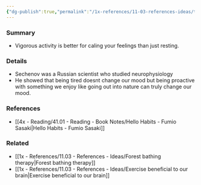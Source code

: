 ```yaml
---
{"dg-publish":true,"permalink":"/1x-references/11-03-references-ideas/the-sechenov-effect/","title":"The Sechenov Effect","dgShowBacklinks":false}
---
```



### Summary
- Vigorous activity is better for caling your feelings than just resting.

### Details
- Sechenov was a Russian scientist who studied neurophysiology
- He showed that being tired doesnt change our mood but being proactive with something we enjoy like going out into nature can truly change our mood.

### References
- [[4x - Reading/41.01 - Reading - Book Notes/Hello Habits - Fumio Sasaki\|Hello Habits - Fumio Sasaki]]

### Related
- [[1x - References/11.03 - References - Ideas/Forest bathing therapy\|Forest bathing therapy]]
- [[1x - References/11.03 - References - Ideas/Exercise beneficial to our brain\|Exercise beneficial to our brain]]
